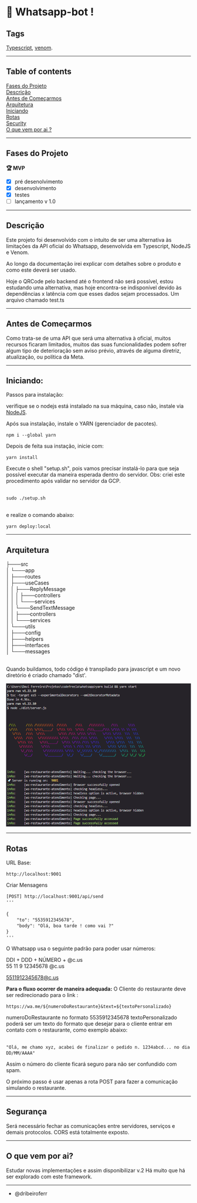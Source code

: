 # 🤖 Whatsapp-bot !



## Tags

[Typescript](https://www.typescriptlang.org/), [venom](https://github.com/orkestral/venom). 

---

## Table of contents 

[Fases do Projeto](#fases-do-projeto) <br>
[Descrição](#descrição) <br>
[Antes de Começarmos](#antes-de-começarmos) <br>
[Arquitetura](#arquitetura) <br>
[Iniciando](#iniciando) <br>
[Rotas](#routes) <br>
[Security](#security) <br>
[O que vem por ai ?](#O-que-vem-por-ai?) <br>

---

## Fases do Projeto

**🏆 MVP**

- [x] pré desenolvimento
- [x] desenvolvimento
- [x] testes
- [ ] lançamento v 1.0

---

## Descrição

Este projeto foi desenvolvido com o intuito de ser uma alternativa às limitações da API oficial do Whatsapp, desenvolvida em Typescript, NodeJS e Venom.

Ao longo da documentação irei explicar com detalhes sobre o produto e como este deverá ser usado.

Hoje o QRCode pelo backend até o frontend não será possível, estou estudando uma alternativa, mas hoje encontra-se indisponível devido às dependências x latência com que esses dados sejam processados. Um arquivo chamado test.ts 


---

## Antes de Começarmos

Como trata-se de uma API que será uma alternativa à oficial, muitos recursos ficaram limitados, muitos das suas funcionalidades podem sofrer algum tipo de deterioração sem aviso prévio, através de alguma diretriz, atualização, ou política da Meta.

---

## Iniciando:

Passos para instalação: 

verifique se o nodejs está instalado na sua máquina, caso não, instale via [NodeJS](https://nodejs.org/en/).

Após sua instalação, instale o YARN (gerenciador de pacotes). 
```
npm i --global yarn

```

Depois de feita sua instação, inicie com:

```
yarn install

```

Execute o shell "setup.sh", pois vamos precisar instalá-lo para que seja possível executar da maneira esperada dentro do servidor. Obs: criei este procedimento após validar no servidor da GCP.

```

sudo ./setup.sh


```


e realize o comando abaixo: 

```
yarn deploy:local

```

---

## Arquitetura


├───src<br>
│   └───app<br>
│       ├───routes<br>
│       ├───useCases<br>
│       │   ├───ReplyMessage<br>
│       │   │   ├───controllers<br>
│       │   │   └───services<br>
│       │   └───SendTextMessage<br>
│       │       ├───controllers<br>
│       │       └───services<br>
│       └───utils<br>
│           ├───config<br>
│           ├───helpers<br>
│           ├───interfaces<br>
│           └───messages<br>
<br>

Quando buildamos, todo código é transpilado para javascript e um novo diretório é criado chamado "dist'.

![img-depois-de-buildar](./assets/after-build.png)



---


## Rotas

URL Base: <br>
```
http://localhost:9001
``` 
Criar Mensagens

```
[POST] http://localhost:9001/api/send
''' 
 
{
	"to": "5535912345678",
	"body": "Olá, boa tarde ! como vai ?"
}
'''
```

O Whatsapp usa o seguinte padrão para poder usar números: 

DDI + DDD + NÚMERO + @c.us <br>
55     11   9 12345678 @c.us

5511912345678@c.us

**Para o fluxo ocorrer de maneira adequada:**
O Cliente do restaurante deve ser redirecionado para o link :


````
https://wa.me/${numeroDoRestaurante}&text=${textoPersonalizado}

````

numeroDoRestaurante no formato 5535912345678
textoPersonalizado poderá ser um texto do formato que desejar para o cliente entrar em contato com o restaurante, como exemplo abaixo:

```

"Olá, me chamo xyz, acabei de finalizar o pedido n. 1234abcd... no dia DD/MM/AAAA"

```

Assim o número do cliente ficará seguro para não ser confundido com spam. 

O próximo passo é usar apenas a rota POST para fazer a comunicação simulando o restaurante.


---


## Segurança

 Será necessário fechar as comunicações entre servidores, serviços e demais protocolos. CORS está totalmente exposto.

---

## O que vem por ai?

Estudar novas implementações e assim disponibilizar v.2
Há muito que há ser explorado com este framework.

---

- @dribeiroferr
